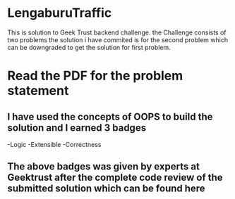 # LengaburuTraffic
This is solution to Geek Trust backend challenge. the Challenge consists of two problems the solution i have commited is for the second problem which can be downgraded to get the solution for first problem. 

# Read the PDF for the problem statement

## I have used the concepts of OOPS to build the solution and I earned 3 badges
-Logic
-Extensible
-Correctness

## The above badges was given by experts at Geektrust after the complete code review of the submitted solution which can be found here
